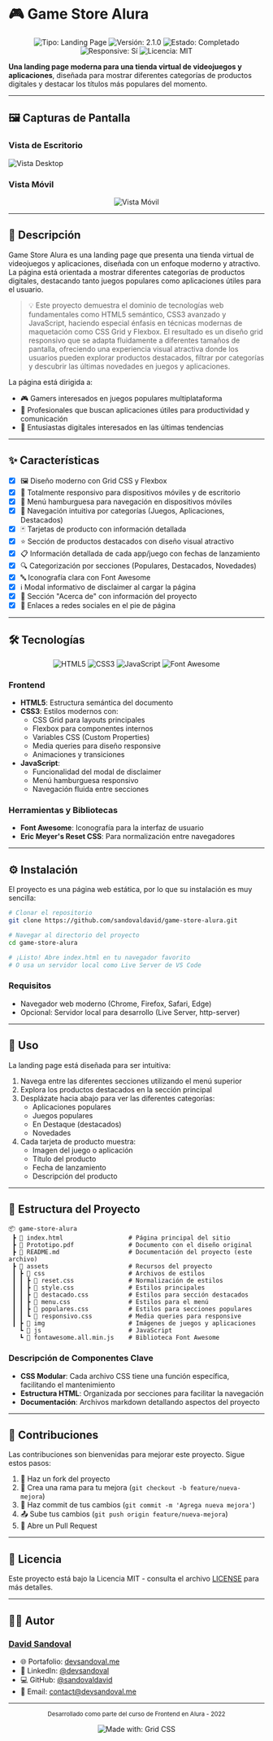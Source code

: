 # 🎮 Game Store Alura

<div align="center">
  <img src="https://img.shields.io/badge/Tipo-Landing%20Page-brightgreen" alt="Tipo: Landing Page">
  <img src="https://img.shields.io/badge/Versión-2.1.0-blue" alt="Versión: 2.1.0">
  <img src="https://img.shields.io/badge/Estado-Completado-success" alt="Estado: Completado">
  <img src="https://img.shields.io/badge/Responsive-Sí-orange" alt="Responsive: Sí">
  <img src="https://img.shields.io/badge/Licencia-MIT-lightgrey" alt="Licencia: MIT">
</div>

**Una landing page moderna para una tienda virtual de videojuegos y aplicaciones**, diseñada para
mostrar diferentes categorías de productos digitales y destacar los títulos más populares del
momento.

---

## 🖼️ Capturas de Pantalla

### Vista de Escritorio

![Vista Desktop](/mockups/desktop-v2.0.png)

### Vista Móvil

<div align="center">
  <img src="mockups/mobile-v2.0.png" alt="Vista Móvil">
</div>

---

## 📌 Descripción

Game Store Alura es una landing page que presenta una tienda virtual de videojuegos y aplicaciones,
diseñada con un enfoque moderno y atractivo. La página está orientada a mostrar diferentes
categorías de productos digitales, destacando tanto juegos populares como aplicaciones útiles para
el usuario.

> 💡 Este proyecto demuestra el dominio de tecnologías web fundamentales como HTML5 semántico, CSS3
> avanzado y JavaScript, haciendo especial énfasis en técnicas modernas de maquetación como CSS Grid
> y Flexbox. El resultado es un diseño grid responsivo que se adapta fluidamente a diferentes
> tamaños de pantalla, ofreciendo una experiencia visual atractiva donde los usuarios pueden
> explorar productos destacados, filtrar por categorías y descubrir las últimas novedades en juegos
> y aplicaciones.

La página está dirigida a:

-   🎮 Gamers interesados en juegos populares multiplataforma
-   💼 Profesionales que buscan aplicaciones útiles para productividad y comunicación
-   📱 Entusiastas digitales interesados en las últimas tendencias

---

## ✨ Características

-   [x] 🖼️ Diseño moderno con Grid CSS y Flexbox
-   [x] 📱 Totalmente responsivo para dispositivos móviles y de escritorio
-   [x] 🍔 Menú hamburguesa para navegación en dispositivos móviles
-   [x] 🧩 Navegación intuitiva por categorías (Juegos, Aplicaciones, Destacados)
-   [x] 🃏 Tarjetas de producto con información detallada
-   [x] ⭐ Sección de productos destacados con diseño visual atractivo
-   [x] 📋 Información detallada de cada app/juego con fechas de lanzamiento
-   [x] 🔍 Categorización por secciones (Populares, Destacados, Novedades)
-   [x] 🔤 Iconografía clara con Font Awesome
-   [x] ℹ️ Modal informativo de disclaimer al cargar la página
-   [x] 📝 Sección "Acerca de" con información del proyecto
-   [x] 👤 Enlaces a redes sociales en el pie de página

---

## 🛠️ Tecnologías

<div align="center">
  <img src="https://img.shields.io/badge/HTML5-E34F26?style=for-the-badge&logo=html5&logoColor=white" alt="HTML5">
  <img src="https://img.shields.io/badge/CSS3-1572B6?style=for-the-badge&logo=css3&logoColor=white" alt="CSS3">
  <img src="https://img.shields.io/badge/JavaScript-F7DF1E?style=for-the-badge&logo=javascript&logoColor=black" alt="JavaScript">
  <img src="https://img.shields.io/badge/FontAwesome-528DD7?style=for-the-badge&logo=fontawesome&logoColor=white" alt="Font Awesome">
</div>

### Frontend

-   **HTML5**: Estructura semántica del documento
-   **CSS3**: Estilos modernos con:
    -   CSS Grid para layouts principales
    -   Flexbox para componentes internos
    -   Variables CSS (Custom Properties)
    -   Media queries para diseño responsive
    -   Animaciones y transiciones
-   **JavaScript**:
    -   Funcionalidad del modal de disclaimer
    -   Menú hamburguesa responsivo
    -   Navegación fluida entre secciones

### Herramientas y Bibliotecas

-   **Font Awesome**: Iconografía para la interfaz de usuario
-   **Eric Meyer's Reset CSS**: Para normalización entre navegadores

---

## ⚙️ Instalación

El proyecto es una página web estática, por lo que su instalación es muy sencilla:

```bash
# Clonar el repositorio
git clone https://github.com/sandovaldavid/game-store-alura.git

# Navegar al directorio del proyecto
cd game-store-alura

# ¡Listo! Abre index.html en tu navegador favorito
# O usa un servidor local como Live Server de VS Code
```

### Requisitos

-   Navegador web moderno (Chrome, Firefox, Safari, Edge)
-   Opcional: Servidor local para desarrollo (Live Server, http-server)

---

## 🚀 Uso

La landing page está diseñada para ser intuitiva:

1. Navega entre las diferentes secciones utilizando el menú superior
2. Explora los productos destacados en la sección principal
3. Desplázate hacia abajo para ver las diferentes categorías:
    - Aplicaciones populares
    - Juegos populares
    - En Destaque (destacados)
    - Novedades
4. Cada tarjeta de producto muestra:
    - Imagen del juego o aplicación
    - Título del producto
    - Fecha de lanzamiento
    - Descripción del producto

---

## 📁 Estructura del Proyecto

```
📦 game-store-alura
 ┣ 📜 index.html                  # Página principal del sitio
 ┣ 📄 Prototipo.pdf               # Documento con el diseño original
 ┣ 📄 README.md                   # Documentación del proyecto (este archivo)
 ┣ 📂 assets                      # Recursos del proyecto
 ┃ ┣ 📂 css                       # Archivos de estilos
 ┃ ┃ ┣ 📄 reset.css               # Normalización de estilos
 ┃ ┃ ┣ 📄 style.css               # Estilos principales
 ┃ ┃ ┣ 📄 destacado.css           # Estilos para sección destacados
 ┃ ┃ ┣ 📄 menu.css                # Estilos para el menú
 ┃ ┃ ┣ 📄 populares.css           # Estilos para secciones populares
 ┃ ┃ ┗ 📄 responsivo.css          # Media queries para responsive
 ┃ ┣ 📂 img                       # Imágenes de juegos y aplicaciones
   ┗ 📂 js                        # JavaScript
   ┗ 📄 fontawesome.all.min.js    # Biblioteca Font Awesome
```

### Descripción de Componentes Clave

-   **CSS Modular**: Cada archivo CSS tiene una función específica, facilitando el mantenimiento
-   **Estructura HTML**: Organizada por secciones para facilitar la navegación
-   **Documentación**: Archivos markdown detallando aspectos del proyecto

---

## 🤝 Contribuciones

Las contribuciones son bienvenidas para mejorar este proyecto. Sigue estos pasos:

1. 🍴 Haz un fork del proyecto
2. 🌿 Crea una rama para tu mejora (`git checkout -b feature/nueva-mejora`)
3. 💾 Haz commit de tus cambios (`git commit -m 'Agrega nueva mejora'`)
4. 📤 Sube tus cambios (`git push origin feature/nueva-mejora`)
5. 📩 Abre un Pull Request

---

## 🪪 Licencia

Este proyecto está bajo la Licencia MIT - consulta el archivo [LICENSE](./LICENSE) para más
detalles.

---

## 👨‍💻 Autor

### [David Sandoval](https://github.com/sandovaldavid)

-   🌐 Portafolio: [devsandoval.me](https://devsandoval.me)
-   💼 LinkedIn: [@devsandoval](https://linkedin.com/in/devsandoval)
-   💻 GitHub: [@sandovaldavid](https://github.com/sandovaldavid)
-   📧 Email: [contact@devsandoval.me](mailto:contact@devsandoval.me)

---

<div align="center">
  <p>
    <small>Desarrollado como parte del curso de Frontend en Alura - 2022</small>
  </p>
  <img src="https://img.shields.io/badge/Made%20with-Grid%20CSS-1572B6" alt="Made with: Grid CSS">
</div>
